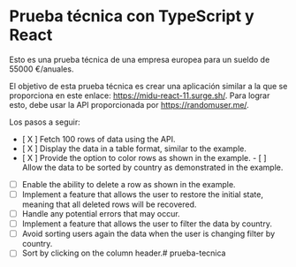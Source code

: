 # Prueba técnica con TypeScript y React

Esto es una prueba técnica de una empresa europea para un sueldo de 55000 €/anuales.

El objetivo de esta prueba técnica es crear una aplicación similar a la que se proporciona en este enlace: https://midu-react-11.surge.sh/. Para lograr esto, debe usar la API proporcionada por https://randomuser.me/.

Los pasos a seguir:

- [ X ] Fetch 100 rows of data using the API.
- [ X ] Display the data in a table format, similar to the example.
- [ X ] Provide the option to color rows as shown in the example.
- [  ] Allow the data to be sorted by country as demonstrated in the example.
- [  ] Enable the ability to delete a row as shown in the example.
- [  ] Implement a feature that allows the user to restore the initial state, meaning that all deleted rows will be recovered.
- [  ] Handle any potential errors that may occur.
- [  ] Implement a feature that allows the user to filter the data by country.
- [  ] Avoid sorting users again the data when the user is changing filter by country.
- [  ] Sort by clicking on the column header.# prueba-tecnica

